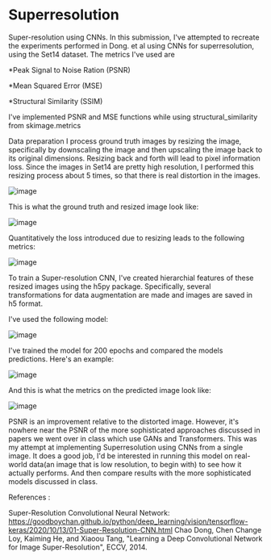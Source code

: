# Superresolution
Super-resolution using CNNs. In this submission, I've attempted to recreate the experiments performed in Dong. et al using CNNs for superresolution, using the Set14 dataset.
The metrics I've used are

  *Peak Signal to Noise Ration (PSNR)
  
  *Mean Squared Error (MSE)
  
  *Structural Similarity (SSIM)

I've implemented PSNR and MSE functions while using structural_similarity from skimage.metrics

Data preparation
I process ground truth images by resizing the image, specifically by downscaling the image and then upscaling the image back to its original dimensions. Resizing back and forth will lead to pixel information loss. Since the images in Set14 are pretty high resolution, I performed this resizing process about 5 times, so that there is real distortion in the images.

![image](https://github.com/VenkyGitRep/Superresolution/assets/106343437/582c1753-8570-4356-a208-1ab5e201dacd)

This is what the ground truth and resized image look like:

![image](https://github.com/VenkyGitRep/Superresolution/assets/106343437/4caffad5-914a-4ba1-aaef-76a624cd42c2)

Quantitatively the loss introduced due to resizing leads to the following metrics:

![image](https://github.com/VenkyGitRep/Superresolution/assets/106343437/78498a52-20c9-49ea-ad2c-80a6481c85d5)

To train a Super-resolution CNN, I've created hierarchial features of these resized images using the h5py package. Specifically, several transformations for data augmentation are made and images are saved in h5 format.

I've used the following model:

![image](https://github.com/VenkyGitRep/Superresolution/assets/106343437/dea5f81e-9f0d-4954-acb8-d4df7895bb30)

I've trained the model for 200 epochs and compared the models predictions. Here's an example:

![image](https://github.com/VenkyGitRep/Superresolution/assets/106343437/ce278449-718c-4ba1-a208-6e8cf63af86b)

And this is what the metrics on the predicted image look like:

![image](https://github.com/VenkyGitRep/Superresolution/assets/106343437/6e71ea12-14ae-4cd0-8908-4c53443bf571)

PSNR is an improvement relative to the distorted image. However, it's nowhere near the PSNR of the more sophisticated approaches discussed in papers we went over in class which use GANs and Transformers. This was my attempt at implementing Superresolution using CNNs from a single image. It does a good job, I'd be interested in running this model on real-world data(an image that is low resolution, to begin with) to see how it actually performs. And then compare results with the more sophisticated models discussed in class.

References :

Super-Resolution Convolutional Neural Network: https://goodboychan.github.io/python/deep_learning/vision/tensorflow-keras/2020/10/13/01-Super-Resolution-CNN.html
Chao Dong, Chen Change Loy, Kaiming He, and Xiaoou Tang, "Learning a Deep Convolutional Network for Image Super-Resolution", ECCV, 2014.










